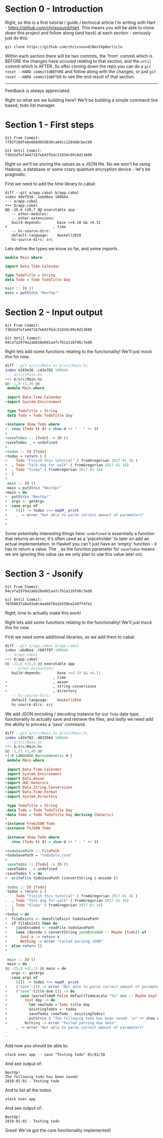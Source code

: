 # Section 0 - Introduction

Right, so this is a first tutorial / guide / technical article I'm writing with Hart - <https://github.com/chrissound/Hart>. This means you will be able to clone down this project and follow along (and hack) at each section - seriously just do this:

```
git clone https://github.com/chrissound/NextUpHarticle
```

Within each section there will be two commits, the 'from' commit which is BEFORE the changes have occured relating to that section, and the `until` commit which is AFTER. So after cloning down the repo you can do a `git reset --HARD commitIdBEFORE` and follow along with the changes, or just `git reset --HARD commitIdAFTER` to see the end result of that section.

-----

Feedback is always appreciated. 

Right so what are we building here? We'll be building a simple command line based, todo list manager.

# Section 1 - First steps

```
Git From Commit: 
7f92f10dfe8e668d85d830ca6dcc1284d8cbec60

Git Until Commit: 
736d1dfefa4471b7eb43fbdc31834c99c0d13688
```

Right so we'll be storing the values as a JSON file. No we won't be using Hadoop, a database or some crazy quantum encryption device - let's be pragmatic.

First we need to add the time library to cabal: 

```
diff --git a/app.cabal b/app.cabal
index 4def916..1abd6ea 100644
--- a/app.cabal
+++ b/app.cabal
@@ -20,6 +20,7 @@ executable app
   -- other-modules:       
   -- other-extensions:    
   build-depends:       base >=4.10 && <4.11
+                     , time
   -- hs-source-dirs:      
   default-language:    Haskell2010
   hs-source-dirs: src

```

Lets define the types we know so far, and some imports.

```haskell
module Main where

import Data.Time.Calendar

type TodoTitle = String
data Todo = Todo TodoTitle Day

main :: IO ()
main = putStrLn "NextUp!"

```
# Section 2 - Input output 

```
Git From Commit: 
736d1dfefa4471b7eb43fbdc31834c99c0d13688

Git Until Commit: 
94cafa2979a2abb28e0d1aafcfb1a11bfd6c7ed8
```

Right lets add some functions relating to the functionality! We'll just mock this for now.

```haskell
diff --git a/src/Main.hs b/src/Main.hs
index e103e36..c42e702 100644
--- a/src/Main.hs
+++ b/src/Main.hs
@@ -1,9 +1,30 @@
 module Main where
 
 import Data.Time.Calendar
+import System.Environment
 
 type TodoTitle = String
 data Todo = Todo TodoTitle Day
 
+instance Show Todo where
+  show (Todo tt d) = show d ++ " - " ++ tt
+
+saveTodos :: [Todo] -> IO ()
+saveTodos _ = undefined
+
+todos :: IO [Todo]
+todos = return $ [
+    Todo "Finish this tutorial" ( fromGregorian 2017 01 16 )
+  , Todo "Talk dog for walk" ( fromGregorian 2017 01 16)
+  , Todo "Sleep" ( fromGregorian 2017 01 16)
+  ]
+
 main :: IO ()
-main = putStrLn "NextUp!"
+main = do
+  putStrLn "NextUp!"
+  args <- getArgs
+  case args of
+    ([]) -> todos >>= mapM_ print
+    _ -> error "Not able to parse correct amount of parameters"
+
+

```

Some potentially interesting things here:
`undefined` is essentially a function that returns an error, it's often used as a 'placeholder' to later on add an actual implementation. In Haskell you can't just have an 'empty' function - it has to return a value.
The `_` as the function parameter for `saveTodos` means we are ignoring this value (as we only plan to use this value later on).

# Section 3 - Jsonify

```
Git From Commit: 
94cafa2979a2abb28e0d1aafcfb1a11bfd6c7ed8

Git Until Commit: 
70369037a8a93a0c4aa66f8a1b539ea2a97f4fa1
```

Right, time to actually make this work!

Right lets add some functions relating to the functionality! We'll just mock this for now.

First we need some additional libraries, so we add them to cabal:

```haskell
diff --git a/app.cabal b/app.cabal
index 1abd6ea..0b07f9f 100644
--- a/app.cabal
+++ b/app.cabal
@@ -21,6 +21,9 @@ executable app
   -- other-extensions:    
   build-depends:       base >=4.10 && <4.11
                      , time
+                     , aeson
+                     , string-conversions
+                     , directory
   -- hs-source-dirs:      
   default-language:    Haskell2010
   hs-source-dirs: src

```

We add JSON encoding / decoding instance for our `Todo` data type, functionality to actually save and retrieve the files, and lastly we need add the ability to process a 'save' command.

```haskell
diff --git a/src/Main.hs b/src/Main.hs
index c42e702..d833564 100644
--- a/src/Main.hs
+++ b/src/Main.hs
@@ -1,23 +1,40 @@
+{-# LANGUAGE DeriveGeneric #-}
 module Main where
 
 import Data.Time.Calendar
 import System.Environment
+import Data.Aeson
+import GHC.Generics
+import Data.String.Conversions
+import Data.Time.Format
+import System.Directory
 
 type TodoTitle = String
-data Todo = Todo TodoTitle Day
+data Todo = Todo TodoTitle Day deriving (Generic)
+
+instance FromJSON Todo
+instance ToJSON Todo
 
 instance Show Todo where
   show (Todo tt d) = show d ++ " - " ++ tt
 
+todoSavePath :: FilePath
+todoSavePath = "todoData.json"
+
 saveTodos :: [Todo] -> IO ()
-saveTodos _ = undefined
+saveTodos t = do
+  writeFile todoSavePath (convertString $ encode t)
 
 todos :: IO [Todo]
-todos = return $ [
-    Todo "Finish this tutorial" ( fromGregorian 2017 01 16 )
-  , Todo "Talk dog for walk" ( fromGregorian 2017 01 16)
-  , Todo "Sleep" ( fromGregorian 2017 01 16)
-  ]
+todos = do
+  fileExists <- doesFileExist todoSavePath
+  if fileExists then do
+    jsonEncoded <- readFile todoSavePath
+    case (decode $ convertString jsonEncoded :: Maybe [Todo]) of
+      Just x -> return x
+      Nothing -> error "Failed parsing JSON"
+  else return []
+
 
 main :: IO ()
 main = do
@@ -25,6 +42,13 @@ main = do
   args <- getArgs
   case args of
     ([]) -> todos >>= mapM_ print
+    ("save":[]) -> error "Not able to parse correct amount of parameters"
+    ("save":title:due:[]) -> do
+      case (parseTimeM False defaultTimeLocale "%x" due :: Maybe Day) of
+        Just day -> do
+          let newTodo = Todo title day
+          existingTodos <- todos
+          saveTodos (newTodo : existingTodos)
+          putStrLn $ "The following todo has been saved: \n" ++ show newTodo
+        Nothing -> error "Failed parsing due date"
     _ -> error "Not able to parse correct amount of parameters"
-
-

```

Add now you should be able to:
```
stack exec app -- save "Testing todo" 01/01/18
```


And see output of:
```
NextUp!
The following todo has been saved: 
2018-01-01 - Testing todo

```

And to list all the todos:

```
stack exec app
```

And see output of:
```
NextUp!
2018-01-01 - Testing todo

```

Great! We've got the core functionality implemented!
